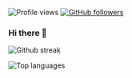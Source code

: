 ![Profile views](https://gpvc.arturio.dev/LegeBeker) [![GitHub followers](https://img.shields.io/github/followers/LegeBeker.svg?style=social&label=Follow&maxAge=2592000)](https://github.com/LegeBeker?tab=followers)
### Hi there 👋

<!--
- 🔭 I’m currently working on ...
- 🌱 I’m currently learning ...
- 👯 I’m looking to collaborate on ...
- 🤔 I’m looking for help with ...
- 💬 Ask me about ...
- 📫 How to reach me: ...
- 😄 Pronouns: ...
- ⚡ Fun fact: ...
-->

![Github streak](https://github-readme-streak-stats.herokuapp.com/?user=LegeBeker&theme=dark)

![Top languages](https://github-readme-stats.vercel.app/api/top-langs/?username=LegeBeker&theme=dark&hide=html,css,hack)
